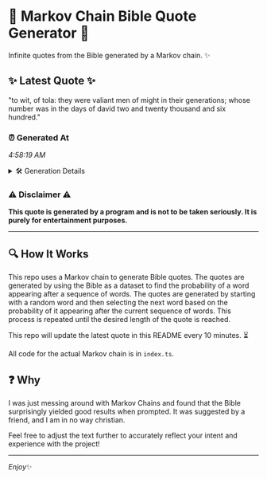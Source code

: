 # 📖 Markov Chain Bible Quote Generator 📖

Infinite quotes from the Bible generated by a Markov chain. ✨

## ✨ Latest Quote ✨
"to wit, of tola: they were valiant men of might in their generations; whose number was in the days of david two and twenty thousand and six hundred."

### ⏰ Generated At
*4:58:19 AM*

<details>
    <summary>🛠️ Generation Details</summary>
    <p>
        <strong>🌱 Seed:</strong> to<br>
        <strong>🔄 Iterations:</strong> 27<br>
        <strong>📜 Context History:</strong><br>[ to ]: wit,<br>[ to, wit, ]: of<br>[ to, wit,, of ]: tola:<br>[ to, wit,, of, tola: ]: they<br>[ to, wit,, of, tola:, they ]: were<br>[ to, wit,, of, tola:, they, were ]: valiant<br>[ wit,, of, tola:, they, were, valiant ]: men<br>[ of, tola:, they, were, valiant, men ]: of<br>[ tola:, they, were, valiant, men, of ]: might<br>[ they, were, valiant, men, of, might ]: in<br>[ were, valiant, men, of, might, in ]: their<br>[ valiant, men, of, might, in, their ]: generations;<br>[ men, of, might, in, their, generations; ]: whose<br>[ of, might, in, their, generations;, whose ]: number<br>[ might, in, their, generations;, whose, number ]: was<br>[ in, their, generations;, whose, number, was ]: in<br>[ their, generations;, whose, number, was, in ]: the<br>[ generations;, whose, number, was, in, the ]: days<br>[ whose, number, was, in, the, days ]: of<br>[ number, was, in, the, days, of ]: david<br>[ was, in, the, days, of, david ]: two<br>[ in, the, days, of, david, two ]: and<br>[ the, days, of, david, two, and ]: twenty<br>[ days, of, david, two, and, twenty ]: thousand<br>[ of, david, two, and, twenty, thousand ]: and<br>[ david, two, and, twenty, thousand, and ]: six<br>[ two, and, twenty, thousand, and, six ]: hundred.<br>
    </p>
</details>

### ⚠️ Disclaimer ⚠️
**This quote is generated by a program and is not to be taken seriously. It is purely for entertainment purposes.**

---

## 🔍 How It Works

This repo uses a Markov chain to generate Bible quotes. The quotes are generated by using the Bible as a dataset to find the probability of a word appearing after a sequence of words. The quotes are generated by starting with a random word and then selecting the next word based on the probability of it appearing after the current sequence of words. This process is repeated until the desired length of the quote is reached.

This repo will update the latest quote in this README every 10 minutes. ⏳

All code for the actual Markov chain is in `index.ts`.

## ❓ Why

I was just messing around with Markov Chains and found that the Bible surprisingly yielded good results when prompted. 
It was suggested by a friend, and I am in no way christian.

Feel free to adjust the text further to accurately reflect your intent and experience with the project!

---

*Enjoy*✨
